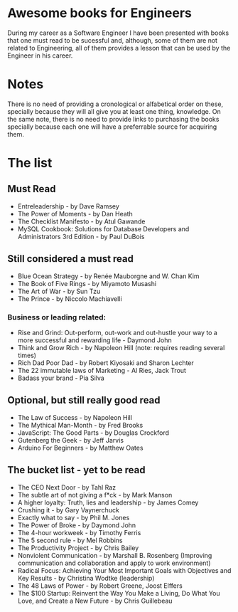 # Awesome books for Engineers

During my career as a Software Engineer I have been presented with books that one must read to be sucessful and, although, some of them are not related to Engineering, all of them provides a lesson that can be used by the Engineer in his career.

# Notes

There is no need of providing a cronological or alfabetical order on these, specially because they will all give you at least one thing, knowledge. On the same note, there is no need to provide links to purchasing the books specially because each one will have a preferrable source for acquiring them.

# The list

## Must Read

* Entreleadership - by Dave Ramsey
* The Power of Moments - by Dan Heath
* The Checklist Manifesto - by Atul Gawande
* MySQL Cookbook: Solutions for Database Developers and Administrators 3rd Edition - by Paul DuBois

## Still considered a must read
* Blue Ocean Strategy - by Renée Mauborgne and W. Chan Kim
* The Book of Five Rings - by Miyamoto Musashi
* The Art of War - by Sun Tzu
* The Prince - by Niccolo Machiavelli

### Business or leading related:

* Rise and Grind: Out-perform, out-work and out-hustle your way to a more successful and rewarding life - Daymond John
* Think and Grow Rich - by Napoleon Hill (note: requires reading several times)
* Rich Dad Poor Dad - by Robert Kiyosaki and Sharon Lechter
* The 22 immutable laws of Marketing - Al Ries, Jack Trout
* Badass your brand - Pia Silva

## Optional, but still really good read

* The Law of Success - by Napoleon Hill
* The Mythical Man-Month - by Fred Brooks
* JavaScript: The Good Parts - by Douglas Crockford
* Gutenberg the Geek - by Jeff Jarvis
* Arduino For Beginners - by Matthew Oates

## The bucket list - yet to be read

* The CEO Next Door - by Tahl Raz
* The subtle art of not giving a f*ck - by Mark Manson
* A higher loyalty: Truth, lies and leadership - by James Comey
* Crushing it - by Gary Vaynerchuck
* Exactly what to say  - by Phil M. Jones
* The Power of Broke - by Daymond John
* The 4-hour workweek - by Timothy Ferris
* The 5 second rule - by Mel Robbins
* The Productivity Project - by Chris Bailey
* Nonviolent Communication - by Marshall B. Rosenberg (Improving communication and collaboration and apply to work environment)
* Radical Focus: Achieving Your Most Important Goals with Objectives and Key Results - by Christina Wodtke (leadership)
* The 48 Laws of Power - by Robert Greene, Joost Elffers
* The $100 Startup: Reinvent the Way You Make a Living, Do What You Love, and Create a New Future - by Chris Guillebeau
